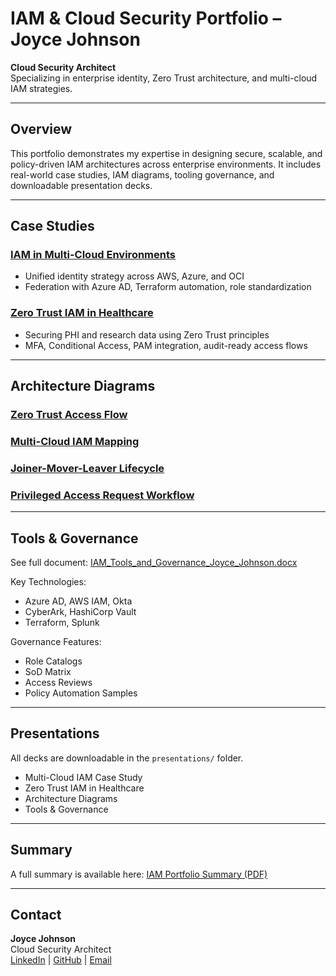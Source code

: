 # IAM & Cloud Security Portfolio – Joyce Johnson


**Cloud Security Architect**  
Specializing in enterprise identity, Zero Trust architecture, and multi-cloud IAM strategies.

---

## Overview

This portfolio demonstrates my expertise in designing secure, scalable, and policy-driven IAM architectures across enterprise environments. It includes real-world case studies, IAM diagrams, tooling governance, and downloadable presentation decks.

---

## Case Studies

### [IAM in Multi-Cloud Environments](case-studies/Case_Study_IAM_in_MultiCloud_Environments_Joyce_Johnson.docx)
- Unified identity strategy across AWS, Azure, and OCI
- Federation with Azure AD, Terraform automation, role standardization

### [Zero Trust IAM in Healthcare](case-studies/Case_Study_Zero_Trust_IAM_in_Healthcare_Joyce_Johnson.docx)
- Securing PHI and research data using Zero Trust principles
- MFA, Conditional Access, PAM integration, audit-ready access flows

---

## Architecture Diagrams

### [Zero Trust Access Flow](diagrams/zero-trust-access-flow.png)  
### [Multi-Cloud IAM Mapping](diagrams/multi-cloud-iam-mapping.png)  
### [Joiner-Mover-Leaver Lifecycle](diagrams/jml-lifecycle.png)  
### [Privileged Access Request Workflow](diagrams/privileged-access-request.png)

---

## Tools & Governance

See full document: [IAM_Tools_and_Governance_Joyce_Johnson.docx](tools-governance/IAM_Tools_and_Governance_Joyce_Johnson.docx)

Key Technologies:
- Azure AD, AWS IAM, Okta
- CyberArk, HashiCorp Vault
- Terraform, Splunk

Governance Features:
- Role Catalogs
- SoD Matrix
- Access Reviews
- Policy Automation Samples

---

## Presentations

All decks are downloadable in the `presentations/` folder.

- Multi-Cloud IAM Case Study
- Zero Trust IAM in Healthcare
- Architecture Diagrams
- Tools & Governance

---

## Summary

A full summary is available here: [IAM Portfolio Summary (PDF)](portfolio-summary/Joyce_Johnson_IAM_Portfolio_Summary.pdf)

---

## Contact

**Joyce Johnson**  
Cloud Security Architect  
[LinkedIn](https://www.linkedin.com/in/joyce-a-johnson) | [GitHub](https://github.com) | [Email](mailto:joyce.johnson513@gmail.com)
